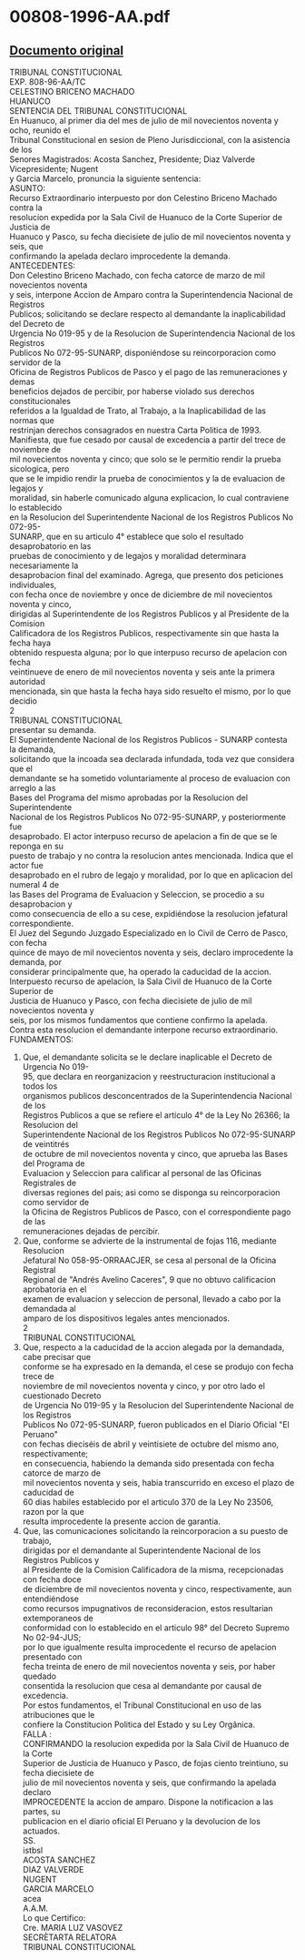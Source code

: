 
00808-1996-AA.pdf
=================
  
[Documento original](https://tc.gob.pe/jurisprudencia/1998/00808-1996-AA.pdf)  
---  
TRIBUNAL CONSTITUCIONAL  
EXP. 808-96-AA/TC  
CELESTINO BRICENO MACHADO  
HUANUCO  
SENTENCIA DEL TRIBUNAL CONSTITUCIONAL  
En Huanuco, al primer dia del mes de julio de mil novecientos noventa y ocho, reunido el  
Tribunal Constitucional en sesion de Pleno Jurisdiccional, con la asistencia de los  
Senores Magistrados: Acosta Sanchez, Presidente; Diaz Valverde Vicepresidente; Nugent  
y Garcia Marcelo, pronuncia la siguiente sentencia:  
ASUNTO:  
Recurso Extraordinario interpuesto por don Celestino Briceno Machado contra la  
resolucion expedida por la Sala Civil de Huanuco de la Corte Superior de Justicia de  
Huanuco y Pasco, su fecha diecisiete de julio de mil novecientos noventa y seis, que  
confirmando la apelada declaro improcedente la demanda.  
ANTECEDENTES:  
Don Celestino Briceno Machado, con fecha catorce de marzo de mil novecientos noventa  
y seis, interpone Accion de Amparo contra la Superintendencia Nacional de Registros  
Publicos; solicitando se declare respecto al demandante la inaplicabilidad del Decreto de  
Urgencia No 019-95 y de la Resolucion de Superintendencia Nacional de los Registros  
Publicos No 072-95-SUNARP, disponiéndose su reincorporacion como servidor de la  
Oficina de Registros Publicos de Pasco y el pago de las remuneraciones y demas  
beneficios dejados de percibir, por haberse violado sus derechos constitucionales  
referidos a la Igualdad de Trato, al Trabajo, a la Inaplicabilidad de las normas que  
restrinjan derechos consagrados en nuestra Carta Politica de 1993.  
Manifiesta, que fue cesado por causal de excedencia a partir del trece de noviembre de  
mil novecientos noventa y cinco; que solo se le permitio rendir la prueba sicologica, pero  
que se le impidio rendir la prueba de conocimientos y la de evaluacion de legajos y  
moralidad, sin haberle comunicado alguna explicacion, lo cual contraviene lo establecido  
en la Resolucion del Superintendente Nacional de los Registros Publicos No 072-95-  
SUNARP, que en su articulo 4° establece que solo el resultado desaprobatorio en las  
pruebas de conocimiento y de legajos y moralidad determinara necesariamente la  
desaprobacion final del examinado. Agrega, que presento dos peticiones individuales,  
con fecha once de noviembre y once de diciembre de mil novecientos noventa y cinco,  
dirigidas al Superintendente de los Registros Publicos y al Presidente de la Comision  
Calificadora de los Registros Publicos, respectivamente sin que hasta la fecha haya  
obtenido respuesta alguna; por lo que interpuso recurso de apelacion con fecha  
veintinueve de enero de mil novecientos noventa y seis ante la primera autoridad  
mencionada, sin que hasta la fecha haya sido resuelto el mismo, por lo que decidio  
2  
TRIBUNAL CONSTITUCIONAL  
presentar su demanda.  
El Superintendente Nacional de los Registros Publicos - SUNARP contesta la demanda,  
solicitando que la incoada sea declarada infundada, toda vez que considera que el  
demandante se ha sometido voluntariamente al proceso de evaluacion con arreglo a las  
Bases del Programa del mismo aprobadas por la Resolucion del Superintendente  
Nacional de los Registros Publicos No 072-95-SUNARP, y posteriormente fue  
desaprobado. El actor interpuso recurso de apelacion a fin de que se le reponga en su  
puesto de trabajo y no contra la resolucion antes mencionada. Indica que el actor fue  
desaprobado en el rubro de legajo y moralidad, por lo que en aplicacion del numeral 4 de  
las Bases del Programa de Evaluacion y Seleccion, se procedio a su desaprobacion y  
como consecuencia de ello a su cese, expidiéndose la resolucion jefatural  
correspondiente.  
El Juez del Segundo Juzgado Especializado en lo Civil de Cerro de Pasco, con fecha  
quince de mayo de mil novecientos noventa y seis, declaro improcedente la demanda, por  
considerar principalmente que, ha operado la caducidad de la accion.  
Interpuesto recurso de apelacion, la Sala Civil de Huanuco de la Corte Superior de  
Justicia de Huanuco y Pasco, con fecha diecisiete de julio de mil novecientos noventa y  
seis, por los mismos fundamentos que contiene confirmo la apelada.  
Contra esta resolucion el demandante interpone recurso extraordinario.  
FUNDAMENTOS:  
1. Que, el demandante solicita se le declare inaplicable el Decreto de Urgencia No 019-  
95, que declara en reorganizacion y reestructuracion institucional a todos los  
organismos publicos desconcentrados de la Superintendencia Nacional de los  
Registros Publicos a que se refiere el articulo 4° de la Ley No 26366; la Resolucion del  
Superintendente Nacional de los Registros Publicos No 072-95-SUNARP de veintitrés  
de octubre de mil novecientos noventa y cinco, que aprueba las Bases del Programa de  
Evaluacion y Seleccion para calificar al personal de las Oficinas Registrales de  
diversas regiones del pais; asi como se disponga su reincorporacion como servidor de  
la Oficina de Registros Publicos de Pasco, con el correspondiente pago de las  
remuneraciones dejadas de percibir.  
2. Que, conforme se advierte de la instrumental de fojas 116, mediante Resolucion  
Jefatural No 058-95-ORRAACJER, se cesa al personal de la Oficina Registral  
Regional de "Andrés Avelino Caceres", 9 que no obtuvo calificacion aprobatoria en el  
examen de evaluacion y seleccion de personal, llevado a cabo por la demandada al  
amparo de los dispositivos legales antes mencionados.  
2  
TRIBUNAL CONSTITUCIONAL  
3. Que, respecto a la caducidad de la accion alegada por la demandada, cabe precisar que  
conforme se ha expresado en la demanda, el cese se produjo con fecha trece de  
noviembre de mil novecientos noventa y cinco, y por otro lado el cuestionado Decreto  
de Urgencia No 019-95 y la Resolucion del Superintendente Nacional de los Registros  
Publicos No 072-95-SUNARP, fueron publicados en el Diario Oficial "El Peruano"  
con fechas dieciséis de abril y veintisiete de octubre del mismo ano, respectivamente;  
en consecuencia, habiendo la demanda sido presentada con fecha catorce de marzo de  
mil novecientos noventa y seis, habia transcurrido en exceso el plazo de caducidad de  
60 dias habiles establecido por el articulo 370 de la Ley No 23506, razon por la que  
resulta improcedente la presente accion de garantia.  
4. Que, las comunicaciones solicitando la reincorporacion a su puesto de trabajo,  
dirigidas por el demandante al Superintendente Nacional de los Registros Publicos y  
al Presidente de la Comision Calificadora de la misma, recepcionadas con fecha doce  
de diciembre de mil novecientos noventa y cinco, respectivamente, aun entendiéndose  
como recursos impugnativos de reconsideracion, estos resultarian extemporaneos de  
conformidad con lo establecido en el articulo 98° del Decreto Supremo No 02-94-JUS;  
por lo que igualmente resulta improcedente el recurso de apelacion presentado con  
fecha treinta de enero de mil novecientos noventa y seis, por haber quedado  
consentida la resolucion que cesa al demandante por causal de excedencia.  
Por estos fundamentos, el Tribunal Constitucional en uso de las atribuciones que le  
confiere la Constitucion Politica del Estado y su Ley Orgânica.  
FALLA :  
CONFIRMANDO la resolucion expedida por la Sala Civil de Huanuco de la Corte  
Superior de Justicia de Huanuco y Pasco, de fojas ciento treintiuno, su fecha diecisiete de  
julio de mil novecientos noventa y seis, que confirmando la apelada declaro  
IMPROCEDENTE la accion de amparo. Dispone la notificacion a las partes, su  
publicacion en el diario oficial El Peruano y la devolucion de los actuados.  
SS.  
istbsl  
ACOSTA SANCHEZ  
DIAZ VALVERDE  
NUGENT  
GARCIA MARCELO  
acea  
A.A.M.  
Lo que Certifico:  
Cre. MARIA LUZ VASOVEZ  
SECRÈTARTA RELATORA  
TRIBUNAL CONSTITUCIONAL